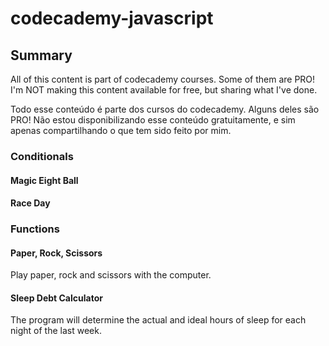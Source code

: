 # codecademy-javascript

## Summary 
All of this content is part of codecademy courses. Some of them are PRO! I'm NOT making this content available for free, but sharing what I've done.

Todo esse conteúdo é parte dos cursos do codecademy. Alguns deles são PRO! Não estou disponibilizando esse conteúdo gratuitamente, e sim apenas compartilhando o que tem sido feito por mim.

### Conditionals

#### Magic Eight Ball

#### Race Day 

### Functions

#### Paper, Rock, Scissors

Play paper, rock and scissors with the computer.

#### Sleep Debt Calculator

The program will determine the actual and ideal hours of sleep for each night of the last week.